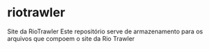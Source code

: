 # riotrawler
Site da RioTrawler
Este repositório serve de armazenamento para os arquivos que compoem o site da Rio Trawler
